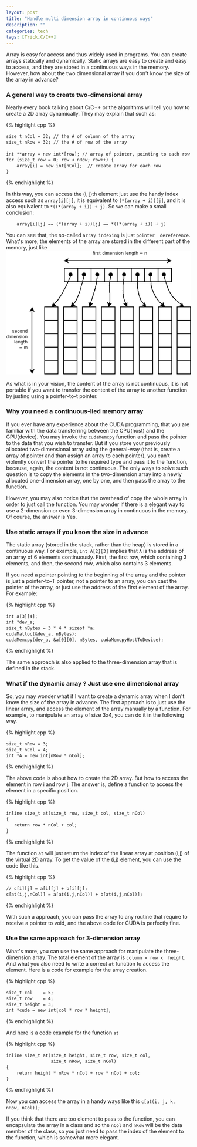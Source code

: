 ```yaml
---
layout: post
title: "Handle multi dimension array in continuous ways"
description: ""
categories: tech
tags: [Trick,C/C++]
---
```



Array is easy for access and thus widely used in programs. You can create 
arrays statically and dynamically. Static arrays are easy to create and 
easy to access, and they are stored in a continuous ways in the memory. However, 
how about the two dimensional array if you don't know the size of the array 
in advance?

### A general way to create two-dimensional array

Nearly every book talking about C/C++ or the algorithms will tell you how 
to create a 2D array dynamically. They may explain that such as:

{% highlight cpp %}

    size_t nCol = 32; // the # of column of the array
    size_t nRow = 32; // the # of row of the array

    int **array = new int*[row]; // array of pointer, pointing to each row
    for (size_t row = 0; row < nRow; row++) {
        array[i] = new int[nCol];  // create array for each row
    }

{% endhighlight %}

In this way, you can access the (i, j)th element just use the handy index 
access such as `array[i][j]`, it is equivalent to `(*(array + i))[j]`, and 
it is also equivalent to `*((*(array + i)) + j)`. So we can make a small 
conclusion:

        array[i][j] == (*(array + i))[j] == *((*(array + i)) + j)

You can see that, the so-called `array indexing` is just `pointer 
dereference`. What's more, the elements of the array are stored in the 
different part of the memory, just like
    ![two-dimensional array memory image](/images/array-2d.png)

As what is in your vision, the content of the array is not continuous, it 
is not portable if you want to transfer the content of the array to another 
function by justing using a pointer-to-t pointer. 

### Why you need a continuous-lied memory array

If you ever have any experience about the CUDA programming, that you are 
familiar with the data transferring between the CPU(host) and the 
GPU(device). You may invoke the `cudaMemcpy` function and pass the pointer 
to the data that you wish to transfer. But if you store your previously 
allocated two-dimensional array using the general-way (that is, create a 
array of pointer and than assign an array to each pointer), you can't 
violently convert the pointer to he required type and pass it to the 
function, because, again, the content is not continuous. The only ways to 
solve such question is to copy the elements in the two-dimension array into 
a newly allocated one-dimension array, one by one, and then pass the array 
to the function.

However, you may also notice that the overhead of copy the whole array in 
order to just call the function. You may wonder if there is a elegant way 
to use a 2-dimension or even 3-dimension array in continuous in the memory.
Of course, the answer is Yes.

### Use static arrays if you know the size in advance

The static array (stored in the stack, rather than the heap) is stored in a 
continuous way. For example, `int A[2][3]` implies that `A` is the address 
of an array of 6 elements continuously. First, the first row, which 
containing 3 elements, and then, the second row, which also contains 3 
elements.

If you need a pointer pointing to the beginning of the array and the 
pointer is just a pointer-to-T pointer, not a pointer to an array, you can 
cast the pointer of the array, or just use the address of the first element 
of the array. For example:

{% highlight cpp %}

    int a[3][4];
    int *dev_a;
    size_t nBytes = 3 * 4 * sizeof *a;
    cudaMalloc(&dev_a, nBytes);
    cudaMemcpy(dev_a, &a[0][0], nBytes, cudaMemcpyHostToDevice);
{% endhighlight %}

The same approach is also applied to the three-dimension array that is 
defined in the stack.

### What if the dynamic array ? Just use one dimensional array

So, you may wonder what if I want to create a dynamic array when I don't 
know the size of the array in advance. The first approach is to just use 
the linear array, and access the element of the array manually by a 
function. For example, to manipulate an array of size 3x4, you can do it in 
the following way.

{% highlight cpp %}

    size_t nRow = 3;
    size_t nCol = 4;
    int *A = new int[nRow * nCol];
{% endhighlight %}

The above code is about how to create the 2D array. But how to access the 
element in row i and row j. The answer is, define a function to access the 
element in a specific position.

{% highlight cpp %}

    inline size_t at(size_t row, size_t col, size_t nCol)
    {
       return row * nCol + col;
    }
{% endhighlight %}

The function `at` will just return the index of the linear array at 
position (i,j) of the virtual 2D array. To get the value of the (i,j) 
element, you can use the code like this.

{% highlight cpp %}

    // c[i][j] = a[i][j] + b[i][j];
    c[at(i,j,nCol)] = a[at(i,j,nCol)] + b[at(i,j,nCol)];
{% endhighlight %}

With such a approach, you can pass the array to any routine that require to 
receive a pointer to void, and the above code for CUDA is perfectly fine.

### Use the same approach for 3-dimension array

What's more, you can use the same approach for manipulate the 
three-dimension array. The total element of the array is `column x row x 
height`. And what you also need to write a correct `at` function to access 
the element. Here is a code for example for the array creation.

{% highlight cpp %}

    size_t col    = 5;
    size_t row    = 4;
    size_t height = 3;
    int *cude = new int[col * row * height];

{% endhighlight %}

And here is a code example for the function `at`

{% highlight cpp %}

    inline size_t at(size_t height, size_t row, size_t col,
                     size_t nRow, size_t nCol)
    {
        return height * nRow * nCol + row * nCol + col;
    }
{% endhighlight %}

Now you can access the array in a handy ways like this `c[at(i, j, k, nRow, nCol)];`

If you think that there are too element to pass to the function, you can 
encapsulate the array in a class and so the `nCol` and `nRow` will be the 
data member of the class, so you just need to pass the index of the element 
to the function, which is somewhat more elegant.
